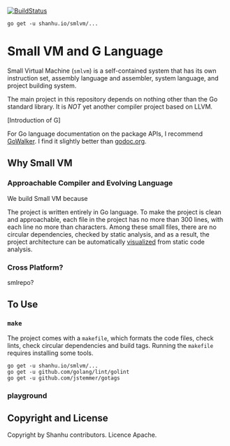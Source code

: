 [![BuildStatus](https://travis-ci.org/shanhuio/smlvm.png?branch=master)](https://travis-ci.org/shanhuio/smlvm)

```
go get -u shanhu.io/smlvm/...
```

# Small VM and G Language

Small Virtual Machine (`smlvm`) is a self-contained system that has
its own instruction set, assembly language and assembler, system
language, and project building system.

The main project in this repository depends on nothing other than the
Go standard library. It is *NOT* yet another compiler project based on
LLVM.

[Introduction of G]

For Go language documentation on the package APIs, I recommend
[GoWalker](https://gowalker.org/shanhu.io/smlvm). I find it slightly
better than [godoc.org](https://godoc.org/shanhu.io/smlvm).

## Why Small VM

### Approachable Compiler and Evolving Language

We build Small VM because

The project is written entirely in Go language. To make the project is 
clean and approachable, each file in the project has no more than 300 lines, 
with each line no more than characters. Among these small files, 
there are no circular dependencies, checked by static analysis, 
and as a result, the project architecture can be automatically
[visualized](https://shanhu.io/smlvm) from static code analysis.

### Cross Platform?
smlrepo?


## To Use 

### `make`

The project comes with a `makefile`, which formats the code files,
check lints, check circular dependencies and build tags. Running the
`makefile` requires installing some tools.

```
go get -u shanhu.io/smlvm/...
go get -u github.com/golang/lint/golint
go get -u github.com/jstemmer/gotags
```
### playground


## Copyright and License

Copyright by Shanhu contributors. Licence Apache.
